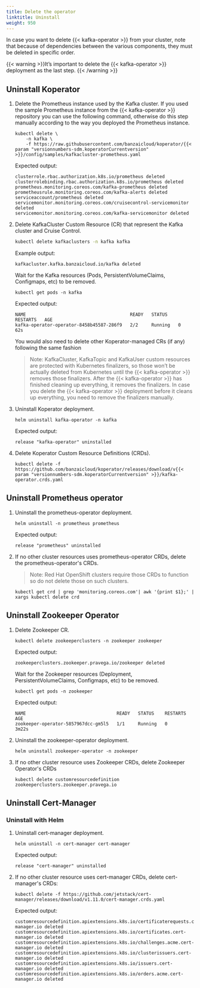 ```yaml
---
title: Delete the operator
linktitle: Uninstall
weight: 950
---
```


In case you want to delete {{< kafka-operator >}} from your cluster, note that because of dependencies between the various components, they must be deleted in specific order.

{{< warning >}}It’s important to delete the {{< kafka-operator >}} deployment as the last step.
{{< /warning >}}

## Uninstall Koperator

1. Delete the Prometheus instance used by the Kafka cluster. If you used the sample Prometheus instance from the {{< kafka-operator >}} repository you can use the following command, otherwise do this step manually according to the way you deployed the Prometheus instance.

    ```
    kubectl delete \
        -n kafka \
        -f https://raw.githubusercontent.com/banzaicloud/koperator/{{< param "versionnumbers-sdm.koperatorCurrentversion" >}}/config/samples/kafkacluster-prometheus.yaml
    ```

    Expected output:

    ```
    clusterrole.rbac.authorization.k8s.io/prometheus deleted
    clusterrolebinding.rbac.authorization.k8s.io/prometheus deleted
    prometheus.monitoring.coreos.com/kafka-prometheus deleted
    prometheusrule.monitoring.coreos.com/kafka-alerts deleted
    serviceaccount/prometheus deleted
    servicemonitor.monitoring.coreos.com/cruisecontrol-servicemonitor deleted
    servicemonitor.monitoring.coreos.com/kafka-servicemonitor deleted
    ```

1. Delete KafkaCluster Custom Resource (CR) that represent the Kafka cluster and Cruise Control.

    ```bash
    kubectl delete kafkaclusters -n kafka kafka
    ```

    Example output:

    ```
    kafkacluster.kafka.banzaicloud.io/kafka deleted
    ```
    
    Wait for the Kafka resources (Pods, PersistentVolumeClaims, Configmaps, etc) to be removed.

    ```
    kubectl get pods -n kafka
    ```

    Expected output:

    ```
    NAME                                       READY   STATUS    RESTARTS   AGE
    kafka-operator-operator-8458b45587-286f9   2/2     Running   0          62s
    ```

    You would also need to delete other Koperator-managed CRs (if any) following the same fashion

    > Note: KafkaCluster, KafkaTopic and KafkaUser custom resources are protected with Kubernetes finalizers, so those won’t be actually deleted from Kubernetes until the {{< kafka-operator >}} removes those finalizers. After the {{< kafka-operator >}} has finished cleaning up everything, it removes the finalizers. In case you delete the {{< kafka-operator >}} deployment before it cleans up everything, you need to remove the finalizers manually.


1. Uninstall Koperator deployment.

    ```
    helm uninstall kafka-operator -n kafka
    ```

    Expected output:

    ```
    release "kafka-operator" uninstalled
    ```

1. Delete Koperator Custom Resource Definitions (CRDs).
    ```
    kubectl delete -f https://github.com/banzaicloud/koperator/releases/download/v{{< param "versionnumbers-sdm.koperatorCurrentversion" >}}/kafka-operator.crds.yaml
    ```

## Uninstall Prometheus operator

1. Uninstall the prometheus-operator deployment.

    ```
    helm uninstall -n prometheus prometheus
    ```

    Expected output:

    ```
    release "prometheus" uninstalled
    ```

1. If no other cluster resources uses prometheus-operator CRDs, delete the prometheus-operator's CRDs.

    > Note: Red Hat OpenShift clusters require those CRDs to function so do not delete those on such clusters.

    ```
    kubectl get crd | grep 'monitoring.coreos.com'| awk '{print $1};' | xargs kubectl delete crd
    ```

## Uninstall Zookeeper Operator

1. Delete Zookeeper CR.

    ```
    kubectl delete zookeeperclusters -n zookeeper zookeeper
    ```

    Expected output:

    ```
    zookeeperclusters.zookeeper.pravega.io/zookeeper deleted
    ```

    Wait for the Zookeeper resources (Deployment, PersistentVolumeClaims, Configmaps, etc) to be removed.

    ```
    kubectl get pods -n zookeeper
    ```

    Expected output:

    ```
    NAME                                  READY   STATUS    RESTARTS   AGE
    zookeeper-operator-5857967dcc-gm5l5   1/1     Running   0          3m22s
    ```

1. Uninstall the zookeeper-operator deployment.

    ```
    helm uninstall zookeeper-operator -n zookeeper
    ```

1. If no other cluster resource uses Zookeeper CRDs, delete Zookeeper Operator's CRDs

    ```
    kubectl delete customresourcedefinition zookeeperclusters.zookeeper.pravega.io
    ```

## Uninstall Cert-Manager

### Uninstall with Helm

1. Uninstall cert-manager deployment.

    ```
    helm uninstall -n cert-manager cert-manager
    ```

    Expected output:

    ```
    release "cert-manager" uninstalled
    ```

1. If no other cluster resource uses cert-manager CRDs, delete cert-manager's CRDs:

    ```
    kubectl delete -f https://github.com/jetstack/cert-manager/releases/download/v1.11.0/cert-manager.crds.yaml
    ```

    Expected output:

    ```
    customresourcedefinition.apiextensions.k8s.io/certificaterequests.cert-manager.io deleted
    customresourcedefinition.apiextensions.k8s.io/certificates.cert-manager.io deleted
    customresourcedefinition.apiextensions.k8s.io/challenges.acme.cert-manager.io deleted
    customresourcedefinition.apiextensions.k8s.io/clusterissuers.cert-manager.io deleted
    customresourcedefinition.apiextensions.k8s.io/issuers.cert-manager.io deleted
    customresourcedefinition.apiextensions.k8s.io/orders.acme.cert-manager.io deleted
    ```